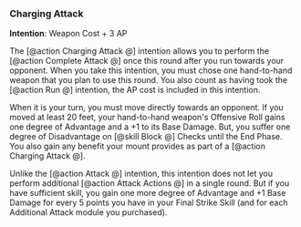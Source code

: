 ### Charging Attack
**Intention**: Weapon Cost + 3 AP

The [@action Charging Attack @] intention allows you to perform the [@action Complete Attack @] once this round after you run towards your opponent. When you take this intention, you must chose one hand-to-hand weapon that you plan to use this round. You also count as having took the [@action Run @] intention, the AP cost is included in this intention.

When it is your turn, you must move directly towards an opponent. If you moved at least 20 feet, your hand-to-hand weapon's Offensive Roll gains one degree of Advantage and a +1 to its Base Damage. But, you suffer one degree of Disadvantage on [@skill Block @] Checks until the End Phase. You also gain any benefit your mount provides as part of a [@action Charging Attack @].

Unlike the [@action Attack @] intention, this intention does not let you perform additional [@action Attack Actions @] in a single round. But if you have sufficient skill, you gain one more degree of Advantage and +1 Base Damage for every 5 points you have in your Final Strike Skill (and for each Additional Attack module you purchased).